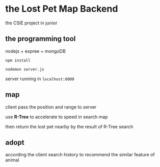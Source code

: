 # the Lost Pet Map Backend
the CSIE project in junior
## the programming tool
nodejs + expree + mongoDB
```
npm install
```
```
nodemon server.js
```
server running in  `localhost:8000`

## map
client pass the position and range to server

use **R-Tree** to accelerate to speed in search map

then return the lost pet nearby by the result of R-Tree search

## adopt
according the client search history to recommend the similar feature of animal


